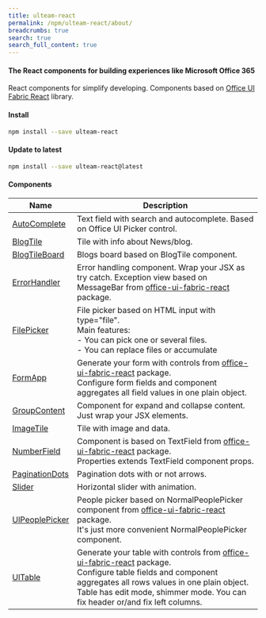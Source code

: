 ```yaml
---
title: ulteam-react
permalink: /npm/ulteam-react/about/
breadcrumbs: true
search: true
search_full_content: true
---
```


#### The React components for building experiences like Microsoft Office 365

React components for simplify developing.
Components based on [Office UI Fabric React](https://www.npmjs.com/package/office-ui-fabric-react) library.

#### Install

```bash
npm install --save ulteam-react
```

#### Update to latest

```bash
npm install --save ulteam-react@latest
```



#### Components

| Name | Description |
|-|-|
| [AutoComplete](/npm/ulteam-react/autocomplete/) | Text field with search and autocomplete. Based on Office UI Picker control. |
| [BlogTile](/npm/ulteam-react/blogtile/) | Tile with info about News/blog. |
| [BlogTileBoard](/npm/ulteam-react/blogtileboard/) | Blogs board based on BlogTile component. |
| [ErrorHandler](/npm/ulteam-react/errorhandler/) | Error handling component. Wrap your JSX as try catch. Exception view based on MessageBar from [office-ui-fabric-react](https://www.npmjs.com/package/office-ui-fabric-react) package. |
| [FilePicker](/npm/ulteam-react/filepicker/) | File picker based on HTML input with type="file".<br>Main features:<br>- You can pick one or several files.<br>- You can replace files or accumulate |
| [FormApp](/npm/ulteam-react/formapp/) | Generate your form with controls from [office-ui-fabric-react](https://www.npmjs.com/package/office-ui-fabric-react) package.<br>Configure form fields and component aggregates all field values in one plain object. |
| [GroupContent](/npm/ulteam-react/groupcontent/) | Component for expand and collapse content. Just wrap your JSX elements. |
| [ImageTile](/npm/ulteam-react/imagetile/) | Tile with image and data. |
| [NumberField](/npm/ulteam-react/numberfield/) | Component is based on TextField from [office-ui-fabric-react](https://www.npmjs.com/package/office-ui-fabric-react) package.<br>Properties extends TextField component props. |
| [PaginationDots](/npm/ulteam-react/paginationdots/) | Pagination dots with or not arrows. |
| [Slider](/npm/ulteam-react/slider/) | Horizontal slider with animation. |
| [UlPeoplePicker](/npm/ulteam-react/ulpeoplepicker/) | People picker based on NormalPeoplePicker component from [office-ui-fabric-react](https://www.npmjs.com/package/office-ui-fabric-react) package.<br>It's just more convenient NormalPeoplePicker component. |
| [UlTable](/npm/ulteam-react/ultable/) | Generate your table with controls from [office-ui-fabric-react](https://www.npmjs.com/package/office-ui-fabric-react) package.<br>Configure table fields and component aggregates all rows values in one plain object.<br>Table has edit mode, shimmer mode. You can fix header or/and fix left columns. |
